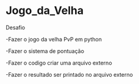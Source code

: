 # Jogo_da_Velha
Desafio

-Fazer o jogo da velha PvP em python


-Fazer o sistema de pontuação


-Fazer o codigo criar uma arquivo externo


-Fazer o resultado ser printado no arquivo externo
